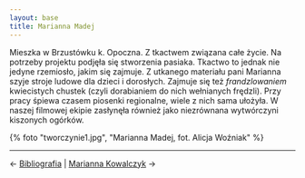 ```yaml
---
layout: base
title: Marianna Madej
---
```


Mieszka w Brzustówku k. Opoczna. Z tkactwem związana całe życie. Na potrzeby projektu podjęła się stworzenia pasiaka. Tkactwo to jednak nie jedyne rzemiosło, jakim się zajmuje. Z utkanego materiału pani Marianna szyje stroje ludowe dla dzieci i dorosłych. Zajmuje się też *frandzlowaniem* kwiecistych chustek (czyli dorabianiem do nich wełnianych frędzli). Przy pracy śpiewa czasem piosenki regionalne, wiele z nich sama ułożyła. W naszej filmowej ekipie zasłynęła również jako niezrównana wytwórczyni kiszonych ogórków.

{% foto "tworczynie1.jpg", "Marianna Madej, fot. Alicja Woźniak" %}

---

← [Bibliografia](/bibliografia/#main) | [Marianna Kowalczyk](/marianna-kowalczyk/#main) →